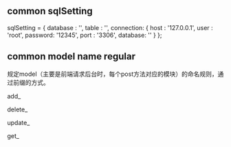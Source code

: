 ## common sqlSetting ##
sqlSetting = {
    database  : '',
    table     : '',
    connection: {
        host    : '127.0.0.1',
        user    : 'root',
        password: '12345',
        port    : '3306',
        database: ''
    }
};

## common model name regular ##
规定model（主要是前端请求后台时，每个post方法对应的模块）的命名规则，通过前缀的方式。

add_

delete_

update_

get_
